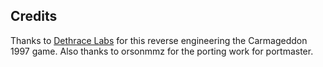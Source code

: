 ## Credits

Thanks to [Dethrace Labs](https://github.com/dethrace-labs/dethrace) for this reverse engineering the Carmageddon 1997 game.  Also thanks to orsonmmz for the porting work for portmaster.

